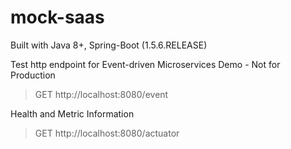 mock-saas
=======================

Built with Java 8+, Spring-Boot (1.5.6.RELEASE)

Test http endpoint for Event-driven Microservices Demo - Not for Production
> GET http://localhost:8080/event

Health and Metric Information
> GET http://localhost:8080/actuator